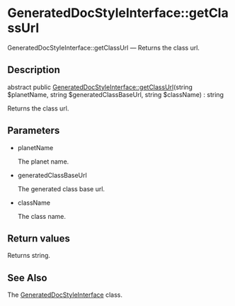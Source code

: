 GeneratedDocStyleInterface::getClassUrl
================

GeneratedDocStyleInterface::getClassUrl — Returns the class url.

Description
---------------


abstract public [GeneratedDocStyleInterface::getClassUrl](https://github.com/lingtalfi/DocTools/blob/master/doc/api/DocTools/GeneratedDocStyle/GeneratedDocStyleInterface/getClassUrl.md)(string $planetName, string $generatedClassBaseUrl, string $className) : string




Returns the class url.




Parameters
--------------


- planetName

    The planet name.

- generatedClassBaseUrl

    The generated class base url.

- className

    The class name.


Return values
----------------

Returns string.









See Also
-----------

The [GeneratedDocStyleInterface](https://github.com/lingtalfi/DocTools/blob/master/doc/api/DocTools/GeneratedDocStyle/GeneratedDocStyleInterface.md) class.
